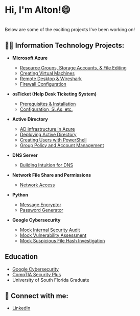 <h1>Hi, I'm Alton!</a>😄</h1> <br/>
Below are some of the exciting projects I've been working on!
<h2>👨‍💻 Information Technology Projects:</h2>

- <b>Microsoft Azure</b>
  - [Resource Groups, Storage Accounts, & File Editing](https://github.com/ajohnhub/exploring-azure)
  - [Creating Virtual Machines](https://github.com/ajohnhub/azure-vm)
  - [Remote Desktop & Wireshark](https://github.com/ajohnhub/rdp-and-wireshark)
  - [Firewall Configuration](https://github.com/ajohnhub/firewall-config)

- <b>osTicket (Help Desk Ticketing System)</b>
  - [Prerequisites & Installation](https://github.com/ajohnhub/osticket-prereqs)
  - [Configuration, SLAs, etc.](https://github.com/ajohnhub/post-install-config)
    
- <b>Active Directory</b>
  - [AD infrastructure in Azure](https://github.com/ajohnhub/ad-infrastructure)
  - [Deploying Active Directory](https://github.com/ajohnhub/ad-deployment)
  - [Creating Users with PowerShell](https://github.com/ajohnhub/users-with-powershell)
  - [Group Policy and Account Management](https://github.com/ajohnhub/group-policy-account-management)

- <b>DNS Server</b>
  - [Building Intuition for DNS](https://github.com/ajohnhub/dns-intuition)

- <b>Network File Share and Permissions</b>
  - [Network Access](https://github.com/ajohnhub/fileshare-permissions)

- <b>Python</b>
  - [Message Encryptor](https://github.com/ajohnhub/Message-Encryptor/blob/main/README.md)
  - [Password Generator](https://github.com/ajohnhub/PasswordGenerator)
- <b>Google Cybersecurity</b>
  - [Mock Internal Security Audit](https://github.com/ajohnhub/google-mock-internal-audit)
  - [Mock Vulnerability Assessment](https://github.com/ajohnhub/mock-vulnerability-assessment/blob/main/README.md)
  - [Mock Suspicious File Hash Investigation](https://github.com/ajohnhub/investigating-a-suspicious-file-hash/blob/main/README.md)
    
<h2>Education</h2>

  - [Google Cybersecurity](https://coursera.org/share/1d07c6562924d79dd3f760d7470bff0e)
  - [CompTIA Security Plus](https://www.credly.com/badges/1a6c6bbf-a999-4d79-82ff-be316f863a78/public_url)
  - University of South Florida Graduate 


<h2> 🤳 Connect with me:</h2>

  - [LinkedIn](https://www.linkedin.com/in/altonjohnson1)

<!--
**ajohnhub/ajohnhub** is a ✨ _special_ ✨ repository because its `README.md` (this file) appears on your GitHub profile.

Here are some ideas to get you started:

- 🔭 I’m currently working on ...
- 🌱 I’m currently learning ...
- 👯 I’m looking to collaborate on ...
- 🤔 I’m looking for help with ...
- 💬 Ask me about ...
- 📫 How to reach me: ...
- 😄 Pronouns: ...
- ⚡ Fun fact: ...
